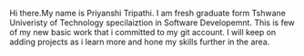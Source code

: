 Hi there.My name is Priyanshi Tripathi.
I am fresh graduate form Tshwane Univeristy of Technology specilaiztion in Software Developemnt.
This is few of my new basic work that i committed to my git account.
I will keep on adding projects as i learn more and hone my skills further in the area.
